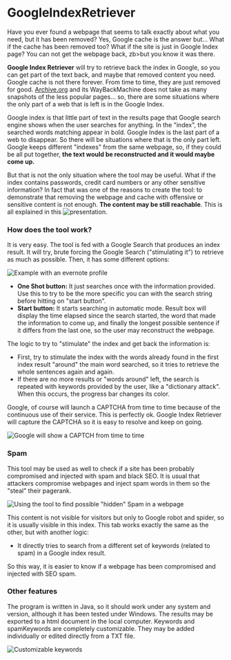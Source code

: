 # GoogleIndexRetriever

Have you ever found a webpage that seems to talk exactly about what you need, but it has been removed? Yes, Google cache is the answer but... What if the cache has been removed too? What if the site is just in Google Index page? You can not get the webpage back, zb>but you know it was there</b>. 

<b>Google Index Retriever</b> will try to retrieve back the index in Google, so you can get part of the text back, and maybe that removed content you need. Google cache is not there forever. From time to time, they are just removed for good. [Archive.org](https://archive.org/) and its WayBackMachine does not take as many snapshots of the less popular pages... so, there are some situations where the only part of a web that is left is in the Google Index.

Google index is that little part of text in the results page that Google search engine shows when the user searches for anything. In the "index", the searched words matching appear in bold. Google Index is the last part of a web to disappear. So there will be situations where that is the only part left. Google keeps different "indexes" from the same webpage, so, if they could be all put together, <b>the text would be reconstructed and it would maybe come up.</b>

But that is not the only situation where the tool may be useful. What if the index contains passwords, credit card numbers or any other sensitive information? In fact that was one of the reasons to create the tool: to demonstrate that removing the webpage and cache with offensive or sensitive content is not enough. <b>The content may be still reachable</b>. This is all explained in this ![presentation](https://es.slideshare.net/chemai64/no-me-indexes-que-me-cacheo).

### How does the tool work? ###

It is very easy. The tool is fed with a Google Search that produces an index result. It will try, brute forcing the Google Search ("stimulating it") to retrieve as much as possible. Then, it has some different options:

![Example with an evernote profile](http://4.bp.blogspot.com/-yfN1DgR6ytU/VTnwlBta7UI/AAAAAAAAC50/2nL715TinIE/s1600/GIR1.PNG)

* <b>One Shot button:</b> It just searches once with the information provided. Use this to try to be the more specific you can with the search string before hitting on "start button".
* <b>Start button:</b> It starts searching in automatic mode. Result box will display the time elapsed since the search started, the word that made the information to come up, and finally the longest possible sentence if it differs from the last one, so the user may reconstruct the webpage.


The logic to try to "stimulate" the index and get back the information is:

* First, try to stimulate the index with the words already found in the first index result "around" the main word searched, so it tries to retrieve the whole sentences again and again.
* If there are no more results or "words around" left, the search is repeated with keywords provided by the user, like a "dictionary attack". When this occurs, the progress bar changes its color.


Google, of course will launch a CAPTCHA from time to time because of the continuous use of their service. This is perfectly ok. Google Index Retriever will capture the CAPTCHA so it is easy to resolve and keep on going.

![Google will show a CAPTCH from time to time](http://3.bp.blogspot.com/-T7vYCWh5uDQ/VTnwnCtirLI/AAAAAAAAC58/7FCHitoT1OE/s1600/GIR2.PNG)

### Spam ###

This tool may be used as well to check if a site has been probably compromised and injected with spam and black SEO. It is usual that attackers compromise webpages and inject spam words in them so the "steal" their pagerank. 

![Using the tool to find possible "hidden" Spam in a webpage](http://1.bp.blogspot.com/-GYUrhCu8lGw/VTnwo85bNrI/AAAAAAAAC6E/FZP8WQs50mE/s1600/GIR3.PNG)

This content is not visible for visitors but only to Google robot and spider, so it is usually visible in this index. This tab works exactly the same as the other, but with another logic:

* It directly tries to search from a different set of keywords (related to spam) in a Google index result.


So this way, it is easier to know if a webpage has been compromised and injected with SEO spam.

### Other features ###

The program is written in Java, so it should work under any system and version, although it has been tested under Windows. The results may be exported to a html document in the local computer. Keywords and spamKeywords are completely customizable. They may be added individually or edited directly from a TXT file. 

![Customizable keywords](http://2.bp.blogspot.com/-Wt-r_c8FUXI/VTn1vRFaCtI/AAAAAAAAC6U/6D4HDD6Hvi8/s1600/GIR4.PNG)

